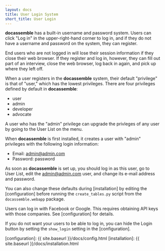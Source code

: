 ```yaml
---
layout: docs
title: User Login System
short_title: User Login
---
```


**docassemble** has a built-in username and password system.  Users
can click "Log in" in the upper-right-hand corner to log in, and if
they do not have a username and password on the system, they can
register.

End users who are not logged in will lose their session information if
they close their web browser.  If they register and log in, however,
they can fill out part of an interview, close the web browser, log
back in again, and pick up where they left off.

When a user registers in the **docassemble** system, their default
"privilege" is that of "user," which has the lowest privileges.  There are
four privileges defined by default in **docassemble**:

* user
* admin
* developer
* advocate

A user who has the "admin" privilege can upgrade the privleges of any
user by going to the User List on the menu.

When **docassemble** is first installed, it creates a user with
"admin" privileges with the following login information:

* Email: admin@admin.com
* Password: password

As soon as **docassemble** is set up, you should log in as this user,
go to User List, edit the admin@admin.com user, and change its e-mail
address and password.

You can also change these defaults during [installation] by editing the
[configuration] before running the `create_tables.py` script from the
`docassemble.webapp` package.

Users can log in with Facebook or Google.  This requires obtaining API
keys with those companies.  See [configuration] for details.

If you do not want your users to be able to log in, you can hide the
Login button by setting the `show_login` setting in the
[configuration].

[configuration]: {{ site.baseurl }}/docs/config.html
[installation]: {{ site.baseurl }}/docs/installation.html

